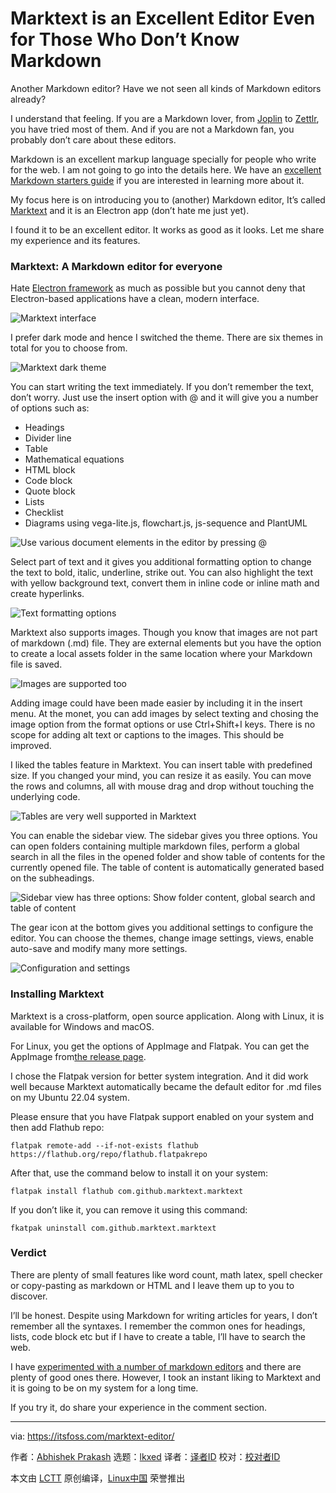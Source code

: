[#]: subject: "Marktext is an Excellent Editor Even for Those Who Don’t Know Markdown"
[#]: via: "https://itsfoss.com/marktext-editor/"
[#]: author: "Abhishek Prakash https://itsfoss.com/"
[#]: collector: "lkxed"
[#]: translator: " "
[#]: reviewer: " "
[#]: publisher: " "
[#]: url: " "

Marktext is an Excellent Editor Even for Those Who Don’t Know Markdown
======
Another Markdown editor? Have we not seen all kinds of Markdown editors already?

I understand that feeling. If you are a Markdown lover, from [Joplin][1] to [Zettlr][2], you have tried most of them. And if you are not a Markdown fan, you probably don’t care about these editors.

Markdown is an excellent markup language specially for people who write for the web. I am not going to go into the details here. We have an [excellent Markdown starters guide][3] if you are interested in learning more about it.

My focus here is on introducing you to (another) Markdown editor, It’s called [Marktext][4] and it is an Electron app (don’t hate me just yet).

I found it to be an excellent editor. It works as good as it looks. Let me share my experience and its features.

### Marktext: A Markdown editor for everyone

Hate [Electron framework][5] as much as possible but you cannot deny that Electron-based applications have a clean, modern interface.

![Marktext interface][6]

I prefer dark mode and hence I switched the theme. There are six themes in total for you to choose from.

![Marktext dark theme][7]

You can start writing the text immediately. If you don’t remember the text, don’t worry. Just use the insert option with @ and it will give you a number of options such as:

* Headings
* Divider line
* Table
* Mathematical equations
* HTML block
* Code block
* Quote block
* Lists
* Checklist
* Diagrams using vega-lite.js, flowchart.js, js-sequence and PlantUML

![Use various document elements in the editor by pressing @][8]

Select part of text and it gives you additional formatting option to change the text to bold, italic, underline, strike out. You can also highlight the text with yellow background text, convert them in inline code or inline math and create hyperlinks.

![Text formatting options][9]

Marktext also supports images. Though you know that images are not part of markdown (.md) file. They are external elements but you have the option to create a local assets folder in the same location where your Markdown file is saved.

![Images are supported too][10]

Adding image could have been made easier by including it in the insert menu. At the monet, you can add images by select texting and chosing the image option from the format options or use Ctrl+Shift+I keys. There is no scope for adding alt text or captions to the images. This should be improved.

I liked the tables feature in Marktext. You can insert table with predefined size. If you changed your mind, you can resize it as easily. You can move the rows and columns, all with mouse drag and drop without touching the underlying code.

![Tables are very well supported in Marktext][11]

You can enable the sidebar view. The sidebar gives you three options. You can open folders containing multiple markdown files, perform a global search in all the files in the opened folder and show table of contents for the currently opened file. The table of content is automatically generated based on the subheadings.

![Sidebar view has three options: Show folder content, global search and table of content][12]

The gear icon at the bottom gives you additional settings to configure the editor. You can choose the themes, change image settings, views, enable auto-save and modify many more settings.

![Configuration and settings][13]

### Installing Marktext

Marktext is a cross-platform, open source application. Along with Linux, it is available for Windows and macOS.

For Linux, you get the options of AppImage and Flatpak. You can get the AppImage from[the release page][14].

I chose the Flatpak version for better system integration. And it did work well because Marktext automatically became the default editor for .md files on my Ubuntu 22.04 system.

Please ensure that you have Flatpak support enabled on your system and then add Flathub repo:

```
flatpak remote-add --if-not-exists flathub https://flathub.org/repo/flathub.flatpakrepo
```

After that, use the command below to install it on your system:

```
flatpak install flathub com.github.marktext.marktext
```

If you don’t like it, you can remove it using this command:

```
fkatpak uninstall com.github.marktext.marktext
```

### Verdict

There are plenty of small features like word count, math latex, spell checker or copy-pasting as markdown or HTML and I leave them up to you to discover.

I’ll be honest. Despite using Markdown for writing articles for years, I don’t remember all the syntaxes. I remember the common ones for headings, lists, code block etc but if I have to create a table, I’ll have to search the web.

I have [experimented with a number of markdown editors][15] and there are plenty of good ones there. However, I took an instant liking to Marktext and it is going to be on my system for a long time.

If you try it, do share your experience in the comment section.

--------------------------------------------------------------------------------

via: https://itsfoss.com/marktext-editor/

作者：[Abhishek Prakash][a]
选题：[lkxed][b]
译者：[译者ID](https://github.com/译者ID)
校对：[校对者ID](https://github.com/校对者ID)

本文由 [LCTT](https://github.com/LCTT/TranslateProject) 原创编译，[Linux中国](https://linux.cn/) 荣誉推出

[a]: https://itsfoss.com/
[b]: https://github.com/lkxed
[1]: https://itsfoss.com/joplin/
[2]: https://itsfoss.com/zettlr-markdown-editor/
[3]: https://itsfoss.com/markdown-guide/
[4]: https://github.com/marktext/marktext/
[5]: https://www.electronjs.org/
[6]: https://itsfoss.com/wp-content/uploads/2022/08/marktext-interface.png
[7]: https://itsfoss.com/wp-content/uploads/2022/08/marktext-dark-theme.png
[8]: https://itsfoss.com/wp-content/uploads/2022/08/marktext-insert-options.png
[9]: https://itsfoss.com/wp-content/uploads/2022/08/text-formatting-options-marktext.png
[10]: https://itsfoss.com/wp-content/uploads/2022/08/images-in-marktext.png
[11]: https://itsfoss.com/wp-content/uploads/2022/08/tables-in-marktext.png
[12]: https://itsfoss.com/wp-content/uploads/2022/08/sidebar-view-marktext.png
[13]: https://itsfoss.com/wp-content/uploads/2022/08/marktext-settings.png
[14]: https://github.com/marktext/marktext/releases
[15]: https://itsfoss.com/best-markdown-editors-linux/
